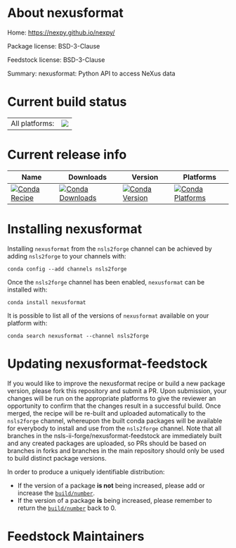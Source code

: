 About nexusformat
=================

Home: https://nexpy.github.io/nexpy/

Package license: BSD-3-Clause

Feedstock license: BSD-3-Clause

Summary: nexusformat: Python API to access NeXus data



Current build status
====================


<table><tr><td>All platforms:</td>
    <td>
      <a href="https://dev.azure.com/nsls2forge/nsls2forge/_build/latest?definitionId=163&branchName=master">
        <img src="https://dev.azure.com/nsls2forge/nsls2forge/_apis/build/status/nexusformat-feedstock?branchName=master">
      </a>
    </td>
  </tr>
</table>

Current release info
====================

| Name | Downloads | Version | Platforms |
| --- | --- | --- | --- |
| [![Conda Recipe](https://img.shields.io/badge/recipe-nexusformat-green.svg)](https://anaconda.org/nsls2forge/nexusformat) | [![Conda Downloads](https://img.shields.io/conda/dn/nsls2forge/nexusformat.svg)](https://anaconda.org/nsls2forge/nexusformat) | [![Conda Version](https://img.shields.io/conda/vn/nsls2forge/nexusformat.svg)](https://anaconda.org/nsls2forge/nexusformat) | [![Conda Platforms](https://img.shields.io/conda/pn/nsls2forge/nexusformat.svg)](https://anaconda.org/nsls2forge/nexusformat) |

Installing nexusformat
======================

Installing `nexusformat` from the `nsls2forge` channel can be achieved by adding `nsls2forge` to your channels with:

```
conda config --add channels nsls2forge
```

Once the `nsls2forge` channel has been enabled, `nexusformat` can be installed with:

```
conda install nexusformat
```

It is possible to list all of the versions of `nexusformat` available on your platform with:

```
conda search nexusformat --channel nsls2forge
```




Updating nexusformat-feedstock
==============================

If you would like to improve the nexusformat recipe or build a new
package version, please fork this repository and submit a PR. Upon submission,
your changes will be run on the appropriate platforms to give the reviewer an
opportunity to confirm that the changes result in a successful build. Once
merged, the recipe will be re-built and uploaded automatically to the
`nsls2forge` channel, whereupon the built conda packages will be available for
everybody to install and use from the `nsls2forge` channel.
Note that all branches in the nsls-ii-forge/nexusformat-feedstock are
immediately built and any created packages are uploaded, so PRs should be based
on branches in forks and branches in the main repository should only be used to
build distinct package versions.

In order to produce a uniquely identifiable distribution:
 * If the version of a package **is not** being increased, please add or increase
   the [``build/number``](https://conda.io/docs/user-guide/tasks/build-packages/define-metadata.html#build-number-and-string).
 * If the version of a package **is** being increased, please remember to return
   the [``build/number``](https://conda.io/docs/user-guide/tasks/build-packages/define-metadata.html#build-number-and-string)
   back to 0.

Feedstock Maintainers
=====================


